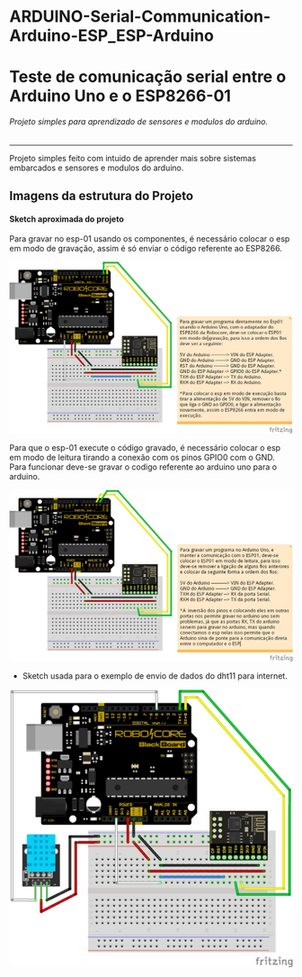 # ARDUINO-Serial-Communication-Arduino-ESP_ESP-Arduino

# Teste de comunicação serial entre o Arduino Uno e o ESP8266-01
###### Projeto simples para aprendizado de sensores e modulos do arduino.
--------

Projeto simples feito com intuido de aprender mais sobre sistemas embarcados e sensores e modulos do arduino.

## Imagens da estrutura do Projeto
#### Sketch aproximada do projeto

Para gravar no esp-01 usando os componentes, é necessário colocar o esp em modo de gravação, assim é só enviar o código referente ao ESP8266.

![](/_imgs/Robocore_ESP_01_Modo_de_Gravação.jpg)

Para que o esp-01 execute o código gravado, é necessário colocar o esp em modo de leitura tirando a conexão com os pinos GPIO0 com o GND. Para funcionar deve-se gravar o codigo referente ao arduino uno para o arduino.

![](/_imgs/Robocore_ESP_01_Modo_de_Leitura.jpg)

* Sketch usada para o exemplo de envio de dados do dht11 para internet.

![](/_imgs/Robocore_ESP_01_Modo_de_Gravação_2.jpg)
